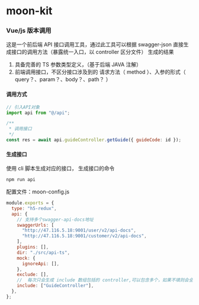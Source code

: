 # moon-kit

### Vue/js 版本调用

这是一个前后端 API 接口调用工具，通过此工具可以根据 swagger-json 直接生成接口的调用方法（暴露统一入口，以 controller 区分文件）
生成的结果

1. 具备完善的 TS 参数类型定义，（基于后端 JAVA 注解）
2. 前端调用接口，不区分接口涉及到的 请求方法（ method ）、入参的形式（ query？、param？、body？、path？ ）

#### 调用方式

```js
// 引入API对象
import api from "@/api";

/**
 * 调用接口
 */
const res = await api.guideController.getGuide({ guideCode: id });
```

#### 生成接口

使用 cli 脚本生成对应的接口，
生成接口的命令

```bash
npm run api
```

配置文件：moon-config.js

```js
module.exports = {
  type: "h5-redux",
  api: {
    // 支持多个swagger-api-docs地址
    swaggerUrls: [
      "http://47.116.5.18:9001/user/v2/api-docs",
      "http://47.116.5.18:9001/customer/v2/api-docs",
    ],
    plugins: [],
    dir: "./src/api-ts",
    mock: {
      ignoreApi: [],
    },
    exclude: [],
    //  每次只会生成 include 数组包括的 controller,可以包含多个，如果不填则会全部重新生成！！！
    include: ["GuideController"],
  },
};
```

